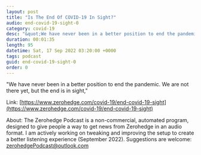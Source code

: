 ```yaml
---
layout: post
title: "Is The End Of COVID-19 In Sight?"
audio: end-covid-19-sight-0
category: covid-19
desc: "&quot;We have never been in a better position to end the pandemic. We are not there yet, but the end is in sight,&quot; "
duration: 00:01:35
length: 95
datetime: Sat, 17 Sep 2022 03:20:00 +0000
tags: podcast
guid: end-covid-19-sight-0
order: 0
---
```

&quot;We have never been in a better position to end the pandemic. We are not there yet, but the end is in sight,&quot; 

Link: [https://www.zerohedge.com/covid-19/end-covid-19-sight](https://www.zerohedge.com/covid-19/end-covid-19-sight)

About: The Zerohedge Podcast is a non-commercial, automated program, designed to give people a way to get news from Zerohedge in an audio format.  I am actively working on tweaking and improving the setup to create a better listening experience (September 2022).  Suggestions are welcome: [zerohedgePodcast@outlook.com](mailto:zerohedgePodcast@outlook.com)
